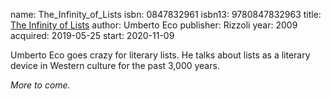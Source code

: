 name: The_Infinity_of_Lists
isbn: 0847832961
isbn13: 9780847832963
title: [The Infinity of Lists](https://www.amazon.com/dp/0847832961)
author: Umberto Eco
publisher: Rizzoli
year: 2009
acquired: 2019-05-25
start: 2020-11-09

Umberto Eco goes crazy for literary lists.  He talks about lists as a literary
device in Western culture for the past 3,000 years.

_More to come._
